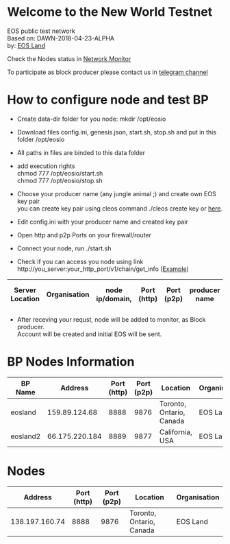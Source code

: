 # Welcome to the New World Testnet
EOS public test network    
Based on: DAWN-2018-04-23-ALPHA <!--dawn-v3.0.0 release-->  
by: <a target="_blank" href="http://www.eosland.ca">EOS Land</a>  


Check the Nodes status in <a target="_blank" href="http://138.197.160.74:9898/">Network Monitor</a>

To participate as block producer please contact us in <a target="_blank" href="https://t.me/joinchat/Gl6KDgz_gXErCxDDVjq1yw">telegram channel</a>


# How to configure node and test BP
- Create data-dir folder for you node:
  mkdir /opt/eosio  
- Download files config.ini, genesis.json, start.sh, stop.sh and put in this folder /opt/eosio
- All paths in files are binded to this data folder
- add execution rights  
  chmod 777 /opt/eosio/start.sh  
  chmod 777 /opt/eosio/stop.sh  
  
- Choose your producer name (any jungle animal ;) and create own EOS key pair  
  you can create key pair using cleos command ./cleos create key or <a target="_blank" href="https://nadejde.github.io/eos-token-sale/">here</a>.
- Edit config.ini with your producer name and created key pair
- Open http and p2p Ports on your firewall/router
- Connect your node, run ./start.sh
- Check if you can access you node using link http://you_server:your_http_port/v1/chain/get_info (<a href="http://159.89.124.68:8888/v1/chain/get_info" target="_blank">Example</a>)

    
| Server Location | Organisation | node ip/domain, | Port (http) |  Port (p2p) | producer name | your public key|
|-----------------|--------------|-----------------|-------------|-------------|---------------|----------------|

- After receving your requst, node will be added to monitor, as Block producer.  
  Account will be created and initial EOS will be sent.  
  
  

# BP Nodes Information
| BP Name | Address | Port (http) | Port (p2p) | Location | Organisation |
|---------|---------|-------------|------------|----------|--------------|
| eosland | 159.89.124.68 | 8888	| 9876	 | Toronto, Ontario, Canada | EOS Land |
| eosland2 | 66.175.220.184 | 8889	| 9877 | California, USA | EOS Land |




# Nodes
| Address | Port (http) | Port (p2p) | Location | Organisation |
|---------|-------------|------------|----------|--------------|
| 138.197.160.74 |	8888 | 9876 |	Toronto, Ontario, Canada | EOS Land |



